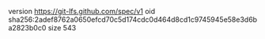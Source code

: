 version https://git-lfs.github.com/spec/v1
oid sha256:2adef8762a0650efcd70c5d174cdc0d464d8cd1c9745945e58e3d6ba2823b0c0
size 543
